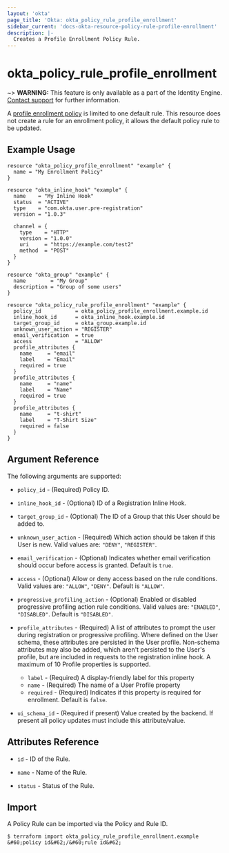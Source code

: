```yaml
---
layout: 'okta'
page_title: 'Okta: okta_policy_rule_profile_enrollment'
sidebar_current: 'docs-okta-resource-policy-rule-profile-enrollment'
description: |-
  Creates a Profile Enrollment Policy Rule.
---
```


# okta_policy_rule_profile_enrollment

~> **WARNING:** This feature is only available as a part of the Identity Engine. [Contact support](mailto:dev-inquiries@okta.com) for further information.

A [profile enrollment
policy](https://developer.okta.com/docs/reference/api/policy/#profile-enrollment-policy)
is limited to one default rule. This resource does not create a rule for an
enrollment policy, it allows the default policy rule to be updated.

## Example Usage

```hcl
resource "okta_policy_profile_enrollment" "example" {
  name = "My Enrollment Policy"
}

resource "okta_inline_hook" "example" {
  name    = "My Inline Hook"
  status  = "ACTIVE"
  type    = "com.okta.user.pre-registration"
  version = "1.0.3"

  channel = {
    type    = "HTTP"
    version = "1.0.0"
    uri     = "https://example.com/test2"
    method  = "POST"
  }
}

resource "okta_group" "example" {
  name        = "My Group"
  description = "Group of some users"
}

resource "okta_policy_rule_profile_enrollment" "example" {
  policy_id           = okta_policy_profile_enrollment.example.id
  inline_hook_id      = okta_inline_hook.example.id
  target_group_id     = okta_group.example.id
  unknown_user_action = "REGISTER"
  email_verification  = true
  access              = "ALLOW"
  profile_attributes {
    name     = "email"
    label    = "Email"
    required = true
  }
  profile_attributes {
    name     = "name"
    label    = "Name"
    required = true
  }
  profile_attributes {
    name     = "t-shirt"
    label    = "T-Shirt Size"
    required = false
  }
}
```

## Argument Reference

The following arguments are supported:

- `policy_id` - (Required) Policy ID.

- `inline_hook_id` - (Optional) ID of a Registration Inline Hook.

- `target_group_id` - (Optional) The ID of a Group that this User should be added to.

- `unknown_user_action` - (Required) Which action should be taken if this User is new. Valid values are: `"DENY"`, `"REGISTER"`.

- `email_verification` - (Optional) Indicates whether email verification should occur before access is granted. Default is `true`.

- `access` - (Optional) Allow or deny access based on the rule conditions. Valid values are: `"ALLOW"`, `"DENY"`. Default is `"ALLOW"`.

- `progressive_profiling_action` - (Optional) Enabled or disabled progressive profiling action rule conditions. Valid values are: `"ENABLED"`, `"DISABLED"`. Default is `"DISABLED"`.

- `profile_attributes` - (Required) A list of attributes to prompt the user during registration or progressive profiling. Where defined on the User schema, these attributes are persisted in the User profile. Non-schema attributes may also be added, which aren't persisted to the User's profile, but are included in requests to the registration inline hook. A maximum of 10 Profile properties is supported.
    - `label` - (Required) A display-friendly label for this property
    - `name` - (Required) The name of a User Profile property
    - `required` - (Required) Indicates if this property is required for enrollment. Default is `false`.

- `ui_schema_id` - (Required if present) Value created by the backend. If present all policy updates must include this attribute/value.

    
## Attributes Reference

- `id` - ID of the Rule.

- `name` - Name of the Rule.

- `status` - Status of the Rule.

## Import

A Policy Rule can be imported via the Policy and Rule ID.

```
$ terraform import okta_policy_rule_profile_enrollment.example &#60;policy id&#62;/&#60;rule id&#62;
```
